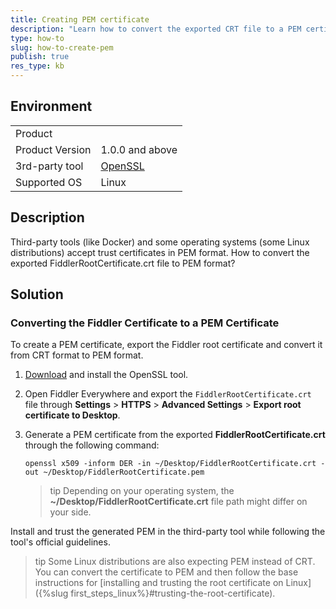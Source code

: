 ```yaml
---
title: Creating PEM certificate
description: "Learn how to convert the exported CRT file to a PEM certificate"
type: how-to
slug: how-to-create-pem
publish: true
res_type: kb
---
```


## Environment

|   |   |
|---|---|
| Product   |
| Product Version | 1.0.0 and above  |
| 3rd-party tool | [OpenSSL](https://www.openssl.org/) |
| Supported OS | Linux |

## Description

Third-party tools (like Docker) and some operating systems (some Linux distributions) accept trust certificates in PEM format.  How to convert the exported FiddlerRootCertificate.crt file to PEM format?


## Solution


### Converting the Fiddler Certificate to a PEM Certificate 


To create a PEM certificate, export the Fiddler root certificate and convert it from CRT format to PEM format.

1. [Download](https://www.openssl.org/source/) and install the OpenSSL tool.

1. Open Fiddler Everywhere and export the `FiddlerRootCertificate.crt` file through **Settings** > **HTTPS** > **Advanced Settings** > **Export root certificate to Desktop**.

1. Generate a PEM certificate from the exported **FiddlerRootCertificate.crt** through the following command:
    ```Shell
    openssl x509 -inform DER -in ~/Desktop/FiddlerRootCertificate.crt -out ~/Desktop/FiddlerRootCertificate.pem
    ```

    >tip Depending on your operating system, the **~/Desktop/FiddlerRootCertificate.crt** file path might differ on your side.

Install and trust the generated PEM in the third-party tool while following the tool's official guidelines. 

>tip Some Linux distributions are also expecting PEM instead of CRT. You can convert the certificate to PEM and then follow the base instructions for [installing and trusting the root certificate on Linux]({%slug first_steps_linux%}#trusting-the-root-certificate).

